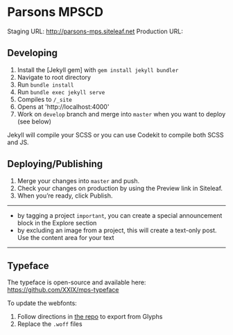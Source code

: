 # Parsons MPSCD

Staging URL: http://parsons-mps.siteleaf.net
Production URL:

## Developing
1. Install the [Jekyll gem] with `gem install jekyll bundler`
3. Navigate to root directory
4. Run `bundle install`
4. Run `bundle exec jekyll serve`
5. Compiles to `/_site`
6. Opens at 'http://localhost:4000'
7. Work on `develop` branch and merge into `master` when you want to deploy (see below)

Jekyll will compile your SCSS or you can use Codekit to compile both SCSS and JS.

## Deploying/Publishing
1. Merge your changes into `master` and push.
2. Check your changes on production by using the Preview link in Siteleaf.
3. When you’re ready, click Publish.

<hr>

- by tagging a project `important`, you can create a special announcement block in the Explore section
- by excluding an image from a project, this will create a text-only post. Use the content area for your text

<hr>

## Typeface
The typeface is open-source and available here: https://github.com/XXIX/mps-typeface

To update the webfonts:
1. Follow directions in [the repo](https://github.com/XXIX/mps-typeface) to export from Glyphs
2. Replace the `.woff` files
